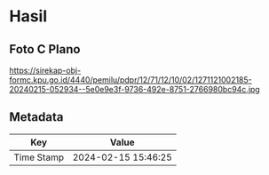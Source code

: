 # Hasil

## Foto C Plano

https://sirekap-obj-formc.kpu.go.id/4440/pemilu/pdpr/12/71/12/10/02/1271121002185-20240215-052934--5e0e9e3f-9736-492e-8751-2766980bc94c.jpg


## Metadata

| Key        | Value               |
| ---------- | ------------------- |
| Time Stamp | 2024-02-15 15:46:25 |



